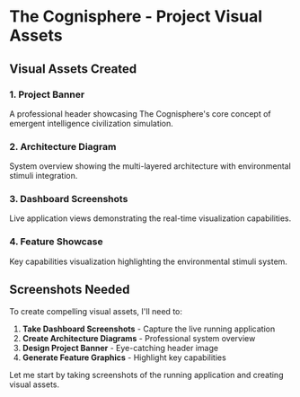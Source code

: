 # The Cognisphere - Project Visual Assets

## Visual Assets Created

### 1. Project Banner
A professional header showcasing The Cognisphere's core concept of emergent intelligence civilization simulation.

### 2. Architecture Diagram
System overview showing the multi-layered architecture with environmental stimuli integration.

### 3. Dashboard Screenshots
Live application views demonstrating the real-time visualization capabilities.

### 4. Feature Showcase
Key capabilities visualization highlighting the environmental stimuli system.

## Screenshots Needed

To create compelling visual assets, I'll need to:

1. **Take Dashboard Screenshots** - Capture the live running application
2. **Create Architecture Diagrams** - Professional system overview
3. **Design Project Banner** - Eye-catching header image
4. **Generate Feature Graphics** - Highlight key capabilities

Let me start by taking screenshots of the running application and creating visual assets.
